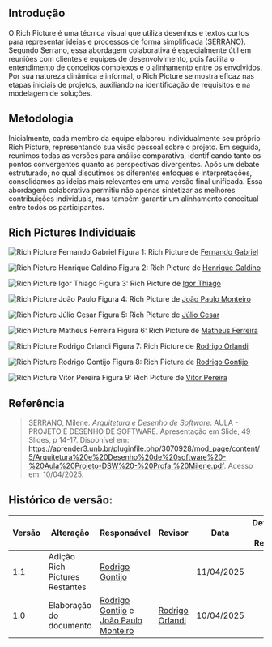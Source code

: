 ## Introdução

O Rich Picture é uma técnica visual que utiliza desenhos e textos curtos para representar ideias e processos de forma simplificada [(SERRANO)](#referência). Segundo Serrano, essa abordagem colaborativa é especialmente útil em reuniões com clientes e equipes de desenvolvimento, pois facilita o entendimento de conceitos complexos e o alinhamento entre os envolvidos. Por sua natureza dinâmica e informal, o Rich Picture se mostra eficaz nas etapas iniciais de projetos, auxiliando na identificação de requisitos e na modelagem de soluções.


## Metodologia

Inicialmente, cada membro da equipe elaborou individualmente seu próprio Rich Picture, representando sua visão pessoal sobre o projeto. Em seguida, reunimos todas as versões para análise comparativa, identificando tanto os pontos convergentes quanto as perspectivas divergentes. Após um debate estruturado, no qual discutimos os diferentes enfoques e interpretações, consolidamos as ideias mais relevantes em uma versão final unificada. Essa abordagem colaborativa permitiu não apenas sintetizar as melhores contribuições individuais, mas também garantir um alinhamento conceitual entre todos os participantes.

## Rich Pictures Individuais

![Rich Picture Fernando Gabriel](../Imagens/fernandoRP.jpeg)
Figura 1: Rich Picture de [Fernando Gabriel](https://github.com/show-dawn)

![Rich Picture Henrique Galdino](../Imagens/RP-henrique.jpeg)
Figura 2: Rich Picture de [Henrique Galdino](https://github.com/hgaldino05)

![Rich Picture Igor Thiago](../Imagens/igorRP.jpeg)
Figura 3: Rich Picture de [Igor Thiago](https://github.com/Igor-Thiago)

![Rich Picture João Paulo](../Imagens/JoaoPaulorichpicture.png)
Figura 4: Rich Picture de [João Paulo Monteiro](https://github.com/joaombc)

![Rich Picture Júlio Cesar](../Imagens/juliorichpic.jpeg)
Figura 5: Rich Picture de [Júlio Cesar](https://github.com/Julio1099)

![Rich Picture Matheus Ferreira](../Imagens/RP-matheus.jpeg)
Figura 6: Rich Picture de [Matheus Ferreira](https://github.com/matferreira1)

![Rich Picture Rodrigo Orlandi](../Imagens/rodOrichpic.jpeg)
Figura 7: Rich Picture de [Rodrigo Orlandi](https://github.com/orlandirodrigo)

![Rich Picture Rodrigo Gontijo](../Imagens/RP-rodrigo-gontijo.jpeg)
Figura 8: Rich Picture de [Rodrigo Gontijo](https://github.com/rodrigogontijoo)

![Rich Picture Vitor Pereira](../Imagens/RP-vitor.jpeg)
Figura 9: Rich Picture de [Vitor Pereira](https://github.com/vcpVitor)


## Referência

> SERRANO, Milene. *Arquitetura e Desenho de Software*. AULA - PROJETO E DESENHO DE SOFTWARE. Apresentação em Slide, 49 Slides, p 14-17. Disponível em: https://aprender3.unb.br/pluginfile.php/3070928/mod_page/content/5/Arquitetura%20e%20Desenho%20de%20software%20-%20Aula%20Projeto-DSW%20-%20Profa.%20Milene.pdf. Acesso em: 10/04/2025.

## Histórico de versão:

| Versão | Alteração                  | Responsável     | Revisor | Data       | Detalhes da Revisão |
| -      | -                          | -               | -       | -          | -                   |
| 1.1    | Adição Rich Pictures Restantes | [Rodrigo Gontijo](https://github.com/rodrigogontijoo)| | 11/04/2025 | |
| 1.0    | Elaboração do documento |  [Rodrigo Gontijo](https://github.com/rodrigogontijoo) e [João Paulo Monteiro](https://github.com/joaombc) | [Rodrigo Orlandi](https://github.com/orlandirodrigo) | 10/04/2025 | |